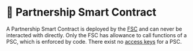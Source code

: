 # 🤝 Partnership Smart Contract

A Partnership Smart Contract is deployed by the [FSC](factory-smart-contract.md) and can never be interacted with directly. Only the FSC has allowance to call functions of a PSC, which is enforced by code. There exist no [access keys](../terminology.md#access-keys) for a PSC.
